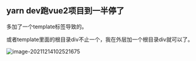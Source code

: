 ## yarn dev跑vue2项目到一半停了

多加了一个template标签导致的。

或者template里面的根目录div不止一个，我在外层加一个根目录div就可以了。

![image-20211214102521675](@alias/image-20211214102521675.png)


<ClientOnly>
  <Valine></Valine>
</ClientOnly>